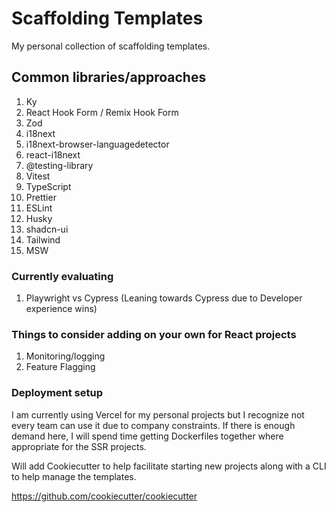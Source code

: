# Scaffolding Templates

My personal collection of scaffolding templates.

## Common libraries/approaches

1. Ky
2. React Hook Form / Remix Hook Form
3. Zod
4. i18next
5. i18next-browser-languagedetector
6. react-i18next
7. @testing-library
8. Vitest
9. TypeScript
10. Prettier
11. ESLint
12. Husky
13. shadcn-ui
14. Tailwind
15. MSW

### Currently evaluating

1. Playwright vs Cypress (Leaning towards Cypress due to Developer experience wins)

### Things to consider adding on your own for React projects

1. Monitoring/logging
2. Feature Flagging

### Deployment setup

I am currently using Vercel for my personal projects but I recognize not every team can use it due to company constraints. If there is enough demand here, I will spend time getting Dockerfiles together where appropriate for the SSR projects.

Will add Cookiecutter to help facilitate starting new projects along with a CLI to help manage the templates.

https://github.com/cookiecutter/cookiecutter